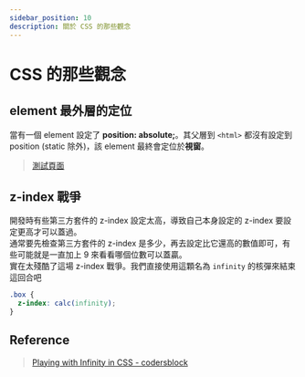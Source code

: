 ```yaml
---
sidebar_position: 10
description: 關於 CSS 的那些觀念
---
```


# CSS 的那些觀念

## element 最外層的定位

當有一個 element 設定了 **position: absolute;**。其父層到 `<html>` 都沒有設定到 position (static 除外)，該 element 最終會定位於**視窗**。

> [測試頁面](https://codepen.io/starRandy/pen/MWxRbOO)

## z-index 戰爭

開發時有些第三方套件的 z-index 設定太高，導致自己本身設定的 z-index 要設定更高才可以蓋過。<br />
通常要先檢查第三方套件的 z-index 是多少，再去設定比它還高的數值即可，有些可能就是一直加上 9 來看看哪個位數可以蓋贏。<br />
實在太殘酷了這場 z-index 戰爭。我們直接使用這顆名為 `infinity` 的核彈來結束這回合吧

```css
.box {
  z-index: calc(infinity);
}
```

## Reference

> [Playing with Infinity in CSS - codersblock](https://codersblock.com/blog/playing-with-infinity-in-css/)
